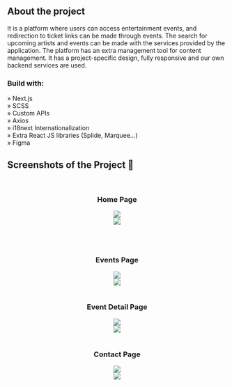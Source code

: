 <h2>About the project</h2>
<p>It is a platform where users can access entertainment events, and redirection to ticket links can be made through events. The search for upcoming artists and events can be made with the services provided by the application. The platform has an extra management tool for content management. It has a project-specific design, fully responsive and our own backend services are used.</p>

<h3>Build with:</h3>

» Next.js <br>
» SCSS <br>
» Custom APIs <br>
» Axios <br>
» i18next Internationalization <br>
» Extra React JS libraries (Splide, Marquee...) <br>
» Figma 



<h2>Screenshots of the Project 📸</h2>
<br>
<h3 align='center'>Home Page </h3>

<div align='center'>
<img src='https://github.com/merthzl98/soda-event-platform/blob/main/public/assets/pages/home-page.png?raw=true'/>
<br>
<img src='https://github.com/merthzl98/soda-event-platform/blob/main/public/assets/pages/home-page-mobile.png?raw=true'/>

</div>

<br><br>

<h3 align='center'>Events Page</h3>

<div align='center'>
<img src='https://github.com/merthzl98/soda-event-platform/blob/main/public/assets/pages/events-page.png?raw=true'/>
<br>
<img src='https://github.com/merthzl98/soda-event-platform/blob/main/public/assets/pages/events-page-mobile.png?raw=true'/>
<br><br>

<h3 align='center'>Event Detail Page</h3>

<div align='center'>
<img src='https://github.com/merthzl98/soda-event-platform/blob/main/public/assets/pages/event-detail-page.png?raw=true'/>
<br>
  <img src='https://github.com/merthzl98/soda-event-platform/blob/main/public/assets/pages/event-detail-page-mobile.png?raw=true'/>
<br><br>

<h3 align='center'>Contact Page</h3>

<div align='center'>
<img src='https://github.com/merthzl98/soda-event-platform/blob/main/public/assets/pages/contact-page.png?raw=true'/>
<br>
<img src='https://github.com/merthzl98/soda-event-platform/blob/main/public/assets/pages/contact-page-mobile.png?raw=true'/>

